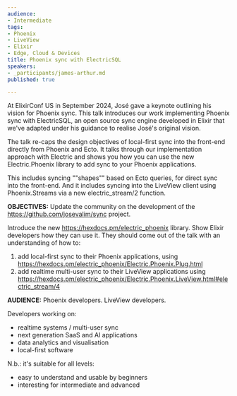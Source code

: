 ```yaml
---
audience:
- Intermediate
tags:
- Phoenix
- LiveView
- Elixir
- Edge, Cloud & Devices
title: Phoenix sync with ElectricSQL
speakers:
- _participants/james-arthur.md
published: true

---
```

At ElixirConf US in September 2024, José gave a keynote outlining his vision for Phoenix sync. This talk introduces our work implementing Phoenix sync with ElectricSQL, an open source sync engine developed in Elixir that we've adapted under his guidance to realise José's original vision.

The talk re-caps the design objectives of local-first sync into the front-end directly from Phoenix and Ecto. It talks through our implementation approach with Electric and shows you how you can use the new Electric.Phoenix library to add sync to your Phoenix applications.

This includes syncing ""shapes"" based on Ecto queries, for direct sync into the front-end. And it includes syncing into the LiveView client using Phoenix.Streams via a new electric_stream/2 function.

**OBJECTIVES:**
Update the community on the development of the https://github.com/josevalim/sync project.

Introduce the new https://hexdocs.pm/electric_phoenix library. Show Elixir developers how they can use it. They should come out of the talk with an understanding of how to:

1. add local-first sync to their Phoenix applications, using https://hexdocs.pm/electric_phoenix/Electric.Phoenix.Plug.html
2. add realtime multi-user sync to their LiveView applications using https://hexdocs.pm/electric_phoenix/Electric.Phoenix.LiveView.html#electric_stream/4

**AUDIENCE:**
Phoenix developers. LiveView developers.

Developers working on:
- realtime systems / multi-user sync
- next generation SaaS and AI applications
- data analytics and visualisation
- local-first software

N.b.: it's suitable for all levels:
- easy to understand and usable by beginners
- interesting for intermediate and advanced
